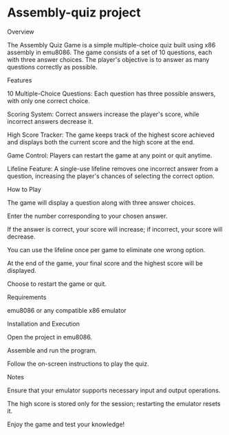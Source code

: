 # Assembly-quiz project
Overview

The Assembly Quiz Game is a simple multiple-choice quiz built using x86 assembly in emu8086. The game consists of a set of 10 questions, each with three answer choices. The player's objective is to answer as many questions correctly as possible.

Features

10 Multiple-Choice Questions: Each question has three possible answers, with only one correct choice.

Scoring System: Correct answers increase the player's score, while incorrect answers decrease it.

High Score Tracker: The game keeps track of the highest score achieved and displays both the current score and the high score at the end.

Game Control: Players can restart the game at any point or quit anytime.

Lifeline Feature: A single-use lifeline removes one incorrect answer from a question, increasing the player's chances of selecting the correct option.

How to Play

The game will display a question along with three answer choices.

Enter the number corresponding to your chosen answer.

If the answer is correct, your score will increase; if incorrect, your score will decrease.

You can use the lifeline once per game to eliminate one wrong option.

At the end of the game, your final score and the highest score will be displayed.

Choose to restart the game or quit.

Requirements

emu8086 or any compatible x86 emulator

Installation and Execution

Open the project in emu8086.

Assemble and run the program.

Follow the on-screen instructions to play the quiz.

Notes

Ensure that your emulator supports necessary input and output operations.

The high score is stored only for the session; restarting the emulator resets it.

Enjoy the game and test your knowledge!
